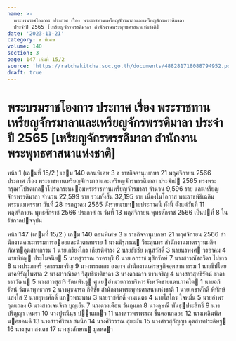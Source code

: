 ```yaml
---
name: >-
  พระบรมราชโองการ ประกาศ เรื่อง พระราชทานเหรียญจักรมาลาและเหรียญจักรพรรดิมาลา
  ประจำปี 2565 [เหรียญจักรพรรดิมาลา สำนักงานพระพุทธศาสนาแห่งชาติ]
date: '2023-11-21'
category: ข พิเศษ
volume: 140
section: 3
page: 147 เล่มที่ 15/2
source: 'https://ratchakitcha.soc.go.th/documents/488281718088794952.pdf'
draft: true
---
```


# พระบรมราชโองการ ประกาศ เรื่อง พระราชทานเหรียญจักรมาลาและเหรียญจักรพรรดิมาลา ประจำปี 2565 [เหรียญจักรพรรดิมาลา สำนักงานพระพุทธศาสนาแห่งชาติ]

หน้า 1 (เลมที่ 15/2 ) เลม 140 ตอนพิเศษ 3 ข ราชกิจจานุเบกษา 21 พฤศจิกายน 2566 ประกาศ เรื่อง พระราชทานเหรียญจักรมาลาและเหรียญจักรพรรดิมาลา ประจําป 2565 ทรงพระกรุณาโปรดเกลาโปรดกระหมอมพระราชทานเหรียญจักรมาลา จํานวน 9,596 ราย และเหรียญจักรพรรดิมาลา จํานวน 22,599 ราย รวมทั้งสิ้น 32,195 ราย เนื่องในโอกาส พระราชพิธีเฉลิมพระชนมพรรษา วันที่ 28 กรกฎาคม 2565 ดังรายนามทายประกาศนี้ ทั้งนี้ ตั้งแต่วันที่ 11 พฤศจิกายน พุทธศักราช 2566 ประกาศ ณ วันที่ 13 พฤศจิกายน พุทธศักราช 2566 เป็นปที่ 8 ในรัชกาลปจจุบัน

หน้า 147 (เลมที่ 15/2 ) เลม 140 ตอนพิเศษ 3 ข ราชกิจจานุเบกษา 21 พฤศจิกายน 2566 สํานักงานคณะกรรมการออยและน้ําตาลทราย 1 นางณัฐภรณ วีระสุนทร สํานักงานมาตรฐานผลิตภัณฑอุตสาหกรรม 1 นายเกรียงไกร เกียรติดํารง 2 นายธัชชัย หนูสวัสดิ์ 3 นายนรพงศ วรอาคม 4 นายพิชญ ประโมจนีย 5 นายสุวรรณ วรครบุรี 6 นายเอกราช มุสิกรักษ์ 7 นางสาวณัชถวิดา ไฝขาว 8 นางประภาศรี จุลธรรมเจริญ 9 นางพรรณกร องอาจ สํานักงานเศรษฐกิจอุตสาหกรรม 1 นายธิปไตย นาคหิรัญไพศาล 2 นางสาวณิรดา วิสุทธิชาติธาดา 3 นางดวงดาว ขาวเจริญ 4 นางสาวสุทธิรัตน์ ชาลาธราวัฒน 5 นางสาวสุสารี รัตนพันธุ ศูนยอํานวยการบริหารจังหวัดชายแดนภาคใต 1 นายอภิรัตน์ วัฒนาพุทธากร 2 นางนุชนารถ กิติชัย สํานักงานพระพุทธศาสนาแห่งชาติ 1 นายเดชาศักดิ์ พิทักษ์แสงใส 2 นายยุทธศักดิ์ แกวพระพาน 3 นายราชศักดิ์ งามเนตร 4 นายโสไกร ใจหมั้น 5 นายอําพร กุดแถลง 6 นางสาวเจนจิรา บุญเย็น 7 นางดวงเดือน วันกุมภา 8 นางดุษณี พันธุประสิทธิ์ 9 นางปริญญา เหมรา 10 นางปูรณีนุช ปนแกว 11 นางสาวพรพรรณ ชื่นดอนกลอย 12 นางเพลินพิศ นอยคนดี 13 นางสาวศิริณา สมนึก 14 นางศิริวรรณ สุยะผัน 15 นางสาวสุกัญญา อุตสาหประดิษฐ 16 นางสุดา สงเดช 17 นางสุวลักษณ มูลหลา
